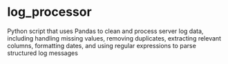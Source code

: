 # log_processor
 Python script that uses Pandas to clean and process server log data, including handling missing values, removing duplicates, extracting relevant columns, formatting dates, and using regular expressions to parse structured log messages
